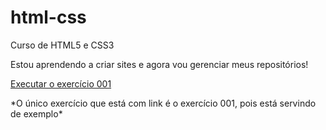 # html-css
 Curso de HTML5 e CSS3

Estou aprendendo a criar sites e agora vou gerenciar meus repositórios!

<a href="https://rkrayuska.github.io/html-css/exercicios/ex001/index.html">Executar o exercício 001 </a>

<p>*O único exercício que está com link é o exercício 001, pois está servindo de exemplo* </p>